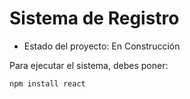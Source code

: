 <h1> Sistema de Registro</h1>

- Estado del proyecto: En Construcción 

Para ejecutar el sistema, debes poner:

    npm install react    

